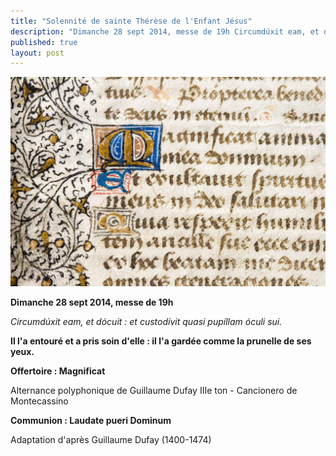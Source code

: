 ```yaml
---
title: "Solennité de sainte Thérèse de l'Enfant Jésus"
description: "Dimanche 28 sept 2014, messe de 19h Circumdúxit eam, et dócuit : et custodívit quasi pupíllam óculi sui. Il l’a entouré et a pris soin d’elle : il l’a gardée comme la prunelle de ses yeux. Offertoire : Magnificat Alternance polyphonique de Guillaume Dufay..."
published: true
layout: post
---
```



![](/images/2014-09-10-magnificat.jpg)

**Dimanche 28 sept 2014, messe de 19h**

*Circumdúxit eam, et dócuit : et custodívit quasi pupíllam óculi sui.*

**Il l'a entouré et a pris soin d'elle : il l'a gardée comme la prunelle de ses yeux.**

**Offertoire : Magnificat**

Alternance polyphonique de Guillaume Dufay IIIe ton - Cancionero de Montecassino

**Communion : Laudate pueri Dominum**

Adaptation d'après Guillaume Dufay (1400-1474)